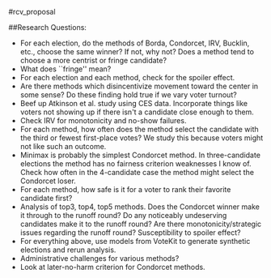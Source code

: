 #rcv_proposal 

##Research Questions:
* For each election, do the methods of Borda, Condorcet, IRV, Bucklin, etc., choose the same winner? If not, why not? Does a method tend to choose a more centrist or fringe candidate?
* What does ``fringe'' mean?
* For each election and each method, check for the spoiler effect.
* Are there methods which disincentivize movement toward the center in some sense? Do these finding hold true if we vary voter turnout?
* Beef up Atkinson et al. study using CES data. Incorporate things like voters not showing up if there isn't a candidate close enough to them.
* Check IRV for monotonicity and no-show failures.
* For each method, how often does the method select the candidate with the third or fewest first-place votes? We study this because voters might not like such an outcome.
* Minimax is probably the simplest Condorcet method. In three-candidate elections the method has no fairness criterion weaknesses I know of. Check how often in the 4-candidate case the method might select the Condorcet loser.
* For each method, how safe is it for a voter to rank their favorite candidate first?
* Analysis of top3, top4, top5 methods. Does the Condorcet winner make it through to the runoff round? Do any noticeably undeserving candidates make it to the runoff round? Are there monotonicity/strategic issues regarding the runoff round? Susceptibility to spoiler effect?
* For everything above, use models from VoteKit to generate synthetic elections and rerun analysis.
* Administrative challenges for various methods?
* Look at later-no-harm criterion for Condorcet methods.
